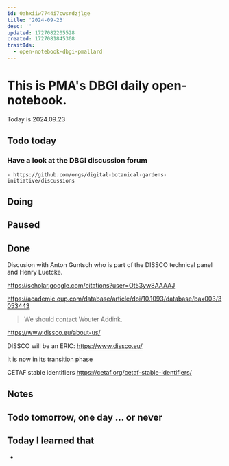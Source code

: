 ```yaml
---
id: 0ahxiiw7744i7cwsrdzjlge
title: '2024-09-23'
desc: ''
updated: 1727082205528
created: 1727081845308
traitIds:
  - open-notebook-dbgi-pmallard
---
```



# This is PMA's DBGI daily open-notebook.

Today is 2024.09.23

## Todo today

### Have a look at the DBGI discussion forum
    - https://github.com/orgs/digital-botanical-gardens-initiative/discussions
###
###

## Doing

## Paused

## Done

Discusion with Anton Guntsch who is part of the DISSCO technical panel and 
Henry Luetcke.

https://scholar.google.com/citations?user=Ot53yw8AAAAJ


https://academic.oup.com/database/article/doi/10.1093/database/bax003/3053443

> We should contact Wouter Addink.

https://www.dissco.eu/about-us/



DISSCO will be an ERIC:
https://www.dissco.eu/

It is now in its transition phase


CETAF stable identifiers https://cetaf.org/cetaf-stable-identifiers/



## Notes

## Todo tomorrow, one day ... or never

###
###
###


## Today I learned that

-